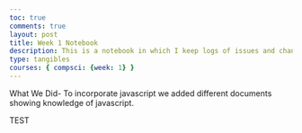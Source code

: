 ```yaml
---
toc: true
comments: true
layout: post
title: Week 1 Notebook
description: This is a notebook in which I keep logs of issues and changes  
type: tangibles
courses: { compsci: {week: 1} }
---
```


What We Did-
To incorporate javascript we added different documents showing knowledge of javascript. 



TEST
